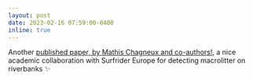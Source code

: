 ```yaml
---
layout: post
date: 2023-02-16 07:59:00-0400
inline: true
---
```


Another [published paper, by Mathis Chagneux and co-authors!](https://computo.sfds.asso.fr/publications/), a nice academic collaboration with Surfrider Europe for detecting macrolitter on riverbanks :sparkles:
